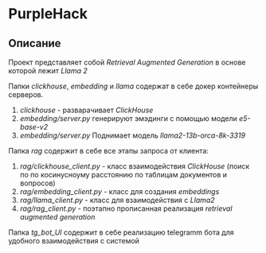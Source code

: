 # PurpleHack

## Описание
Проект представляет собой *Retrieval Augmented Generation* в основе которой лежит *Llama 2*


Папки *clickhouse*, *embedding* и *llama* содержат в себе докер контейнеры серверов.
1. *clickhouse* - разварачивает *СlickHouse*
2. *embedding/server.py* генерируют эмэдинги с помощью модели *e5-base-v2*
3. *embedding/server.py* Поднимает модель *llama2-13b-orca-8k-3319*


Папка *rag* содержит в себе все этапы запроса от клиента:
1. *rag/clickhouse_client.py* - класс взаимодействия *СlickHouse* (поиск по по косинусноуму расстоянию по таблицам документов и вопросов)
2. *rag/embedding_client.py* - класс для создания *embeddings*
3. *rag/llama_client.py* - класс для взаимодействия с  *Llama2*
4. *rag/rag_client.py* - поэтапно прописанная реализация  *retrieval augmented generation*


Папка *tg_bot_UI* содержит в себе реализацию telegramm бота для удобного взаимодействия с системой
